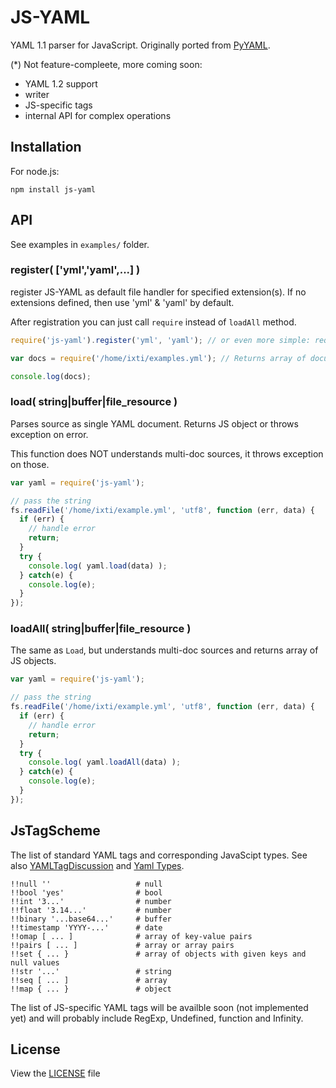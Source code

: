 JS-YAML
=======

YAML 1.1 parser for JavaScript. Originally ported from [PyYAML](http://pyyaml.org/).

(\*) Not feature-compleete, more coming soon:

- YAML 1.2 support
- writer
- JS-specific tags
- internal API for complex operations

## Installation

For node.js:

    npm install js-yaml

## API

See examples in `examples/` folder.


### register( ['yml','yaml',...] )

register JS-YAML as default file handler for specified extension(s). If no extensions defined, then
use 'yml' & 'yaml' by default.

After registration you can just call `require` instead of `loadAll` method.

``` javascript
require('js-yaml').register('yml', 'yaml'); // or even more simple: require('js-yaml').register();

var docs = require('/home/ixti/examples.yml'); // Returns array of documents, or throw exception on error

console.log(docs);
```


### load( string|buffer|file_resource )

Parses source as single YAML document. Returns JS object or throws exception on error.

This function does NOT understands multi-doc sources, it throws exception on those.

``` javascript
var yaml = require('js-yaml');

// pass the string
fs.readFile('/home/ixti/example.yml', 'utf8', function (err, data) {
  if (err) {
    // handle error
    return;
  }
  try {
    console.log( yaml.load(data) );
  } catch(e) {
    console.log(e);
  }
});
```


### loadAll( string|buffer|file_resource )

The same as `Load`, but understands multi-doc sources and returns array of JS objects.

``` javascript
var yaml = require('js-yaml');

// pass the string
fs.readFile('/home/ixti/example.yml', 'utf8', function (err, data) {
  if (err) {
    // handle error
    return;
  }
  try {
    console.log( yaml.loadAll(data) );
  } catch(e) {
    console.log(e);
  }
});
```


## JsTagScheme

The list of standard YAML tags and corresponding JavaScipt types. See also
[YAMLTagDiscussion](http://pyyaml.org/wiki/YAMLTagDiscussion) and [Yaml Types](http://yaml.org/type/).

```
!!null ''                   # null
!!bool 'yes'                # bool
!!int '3...'                # number
!!float '3.14...'           # number
!!binary '...base64...'     # buffer
!!timestamp 'YYYY-...'      # date
!!omap [ ... ]              # array of key-value pairs
!!pairs [ ... ]             # array or array pairs
!!set { ... }               # array of objects with given keys and null values
!!str '...'                 # string
!!seq [ ... ]               # array
!!map { ... }               # object
```

The list of JS-specific YAML tags will be availble soon (not implemented
yet) and will probably include RegExp, Undefined, function and Infinity.


## License

View the [LICENSE](https://github.com/nodeca/js-yaml/blob/master/LICENSE) file
